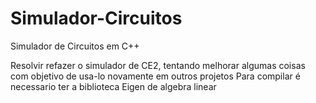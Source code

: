 # Simulador-Circuitos
Simulador de Circuitos em C++

Resolvir refazer o simulador de CE2, tentando melhorar algumas coisas com objetivo de usa-lo novamente em outros projetos
Para compilar é necessario ter a biblioteca Eigen de algebra linear
